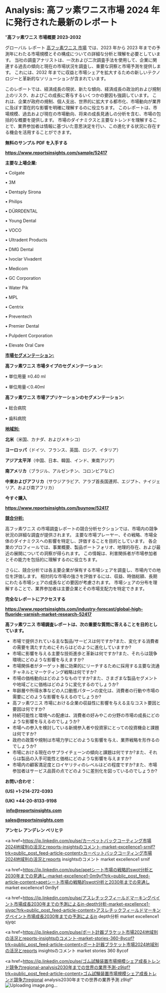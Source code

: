 # Analysis: 高フッ素ワニス市場 2024 年に発行された最新のレポート

"<strong>高フッ素ワニス 市場概要 2023-2032</strong>

グローバル レポート <a href=https://www.reportsinsights.com/sample/52417>高フッ素ワニス 市場</a> では、2023 年から 2023 年までの予測年にわたる市場規模とその構成についての詳細な分析と理解を必要としています。 当社の調査アナリストは、一次および二次調査手法を使用して、企業に関連する過去の傾向と現在の市場状況を調査し、重要な洞察と市場予測を提供します。 これには、2032 年までに収益と市場シェアを拡大​​するための新しいテクノロジーと革新的なソリューションが含まれています。

このレポートでは、経済成長の現状、新たな傾向、経済成長の政治的および規制上のリスク、およびこの成長に寄与するいくつかの要因も強調しています。 これは、企業が政府の規制、個人支出、世界的に拡大する都市化、市場動向が業界に及ぼす潜在的な影響を明確に理解するのに役立ちます。 このレポートは、市場規模、過去および現在の市場動向、将来の成長見通しの分析を含む、市場の包括的な概要を提供します。 市場のダイナミクスと主要なトレンドを理解することで、業界参加者は情報に基づいた意思決定を行い、この進化する状況に存在する機会を活用することができます。

<strong><b>無料のサンプル PDF を入手する</b></strong>

<a href=https://www.reportsinsights.com/sample/52417><strong><u>https://www.reportsinsights.com/sample/52417</u></strong></a>

<strong>主要な上場企業:</strong>

• Colgate

• 3M

• Dentsply Sirona

• Philips

• DÜRRDENTAL

• Young Dental

• VOCO

• Ultradent Products

• DMG Dental

• Ivoclar Vivadent

• Medicom

• GC Corporation

• Water Pik

• MPL

• Centrix

• Preventech

• Premier Dental

• Pulpdent Corporation

• Elevate Oral Care

<strong><u>市場セグメンテーション</u></strong><strong><u>:</u></strong>

<strong>高フッ素ワニス 市場タイプのセグメンテーション:</strong>

• 単位用量 ≥0.40 ml

• 単位用量＜0.40ml

<strong>高フッ素ワニス 市場アプリケーションのセグメンテーション:</strong>

• 総合病院

• 歯科病院

<strong><u>地域別</u></strong><strong><u>:</u></strong>

<strong>北米</strong>（米国、カナダ、およびメキシコ）

<strong>ヨーロッパ</strong>（ドイツ、フランス、英国、ロシア、イタリア）

<strong>アジア太平洋</strong>（中国、日本、韓国、インド、東南アジア）

<strong>南アメリカ</strong>（ブラジル、アルゼンチン、コロンビアなど）

<strong>中東およびアフリカ</strong>（サウジアラビア、アラブ首長国連邦、エジプト、ナイジェリア、および南アフリカ）

<strong>今すぐ購入</strong>

<a href=https://www.reportsinsights.com/buynow/52417><strong><u>https://www.reportsinsights.com/buynow/52417</u></strong></a>

<strong><u>競合分析:</u></strong>

高フッ素ワニス の市場調査レポートの競合分析セクションでは、市場内の競争状況の詳細な調査が提供されます。 主要な市場プレーヤー、その戦略、市場全体のダイナミクスへの影響を特定し、評価することを目的としています。 各企業のプロフィールでは、事業概要、製品ポートフォリオ、地理的存在、および最近の展開についての洞察が得られます。 この情報は、利害関係者が市場参加者とその能力を包括的に理解するのに役立ちます。

さらに、競合分析では各主要企業が保有する市場シェアを調査し、市場内での地位を評価します。 相対的な市場の強さを評価するには、収益、時価総額、長期にわたる市場シェアの成長などの要因が考慮されます。 市場シェアの分布を理解することで、業界参加者は主要企業とその市場支配力を特定できます。

<strong>完全なレポートにアクセスする</strong>

<a href=https://www.reportsinsights.com/industry-forecast/global-high-fluoride-varnish-market-research-52417><strong><u><b>https://www.reportsinsights.com/industry-forecast/global-high-fluoride-varnish-market-research-52417</b></u></strong></a>

<strong><b>高フッ素ワニス 市場調査レポートは、次の重要な質問に答えることを目的としています。</b></strong>
<ul>
  <li>市場で提供されている主な製品/サービスは何ですか?また、変化する消費者の需要を満たすためにそれらはどのように進化していますか?</li>
  <li>市場に影響を与える主要な技術進歩と革新は何ですか?また、それらは競争環境にどのような影響を与えますか?</li>
  <li>市場関係者がターゲット層に効果的にリーチするために採用する主要な流通チャネルとマーケティング戦略は何ですか?</li>
  <li>市場の価格動向はどのようなものですか?また、さまざまな製品セグメントや地域ごとに価格はどのように変化するのでしょうか?</li>
  <li>年齢層や所得水準などの人口動態パターンの変化は、消費者の行動や市場の需要にどのような影響を与えるのでしょうか?</li>
  <li>高フッ素ワニス 市場における企業の収益性に影響を与える主なコスト要因と要因は何ですか?</li>
  <li>持続可能性と環境への配慮は、消費者の好みやこの分野の市場の成長にどのような影響を与えるのでしょうか?</li>
  <li>市場への参入を検討している新規参入者や投資家にとっての投資機会と課題は何ですか?</li>
  <li>政府の政策や規制は市場力学にどのような影響を与え、業界戦略を形作るのでしょうか?</li>
  <li>市場における現在のサプライチェーンの傾向と課題は何ですか?また、それらは製品の入手可能性と価格にどのような影響を与えますか?</li>
  <li>市場内の顧客満足度とロイヤリティのレベルはどの程度ですか?また、市場参加者はサービス品質の点でどのように差別化を図っているのでしょうか?</li>
</ul>
<strong>お問い合わせ：</strong>

<strong>(US) +1-214-272-0393</strong>

<strong>(UK) +44-20-8133-9198</strong>

<strong> </strong><a href=info@reportsinsights.com><strong><u>info@reportsinsights.com</u></strong></a>

<a href=sales@reportsinsights.com><strong><u>sales@reportsinsights.com</u></strong></a>

<strong>アンセレ アンデレン ベリヒテ</strong>

<a href=https://jp.linkedin.com/pulse/カーペットバックコーティング市場2024地域別の活況とreports-insightsのコメント-market-excellence1-srnif?trk=public_post_feed-article-content>カーペットバックコーティング市場2024地域別の活況とreports insightsのコメント market excellence1 srnif</a>

<a href=https://jp.linkedin.com/pulse/apetシート市場の戦略的swot分析と2030年までの見通し-market-excellence1-0m9yf?trk=public_post_feed-article-content>apetシート市場の戦略的swot分析と2030年までの見通し market excellence1 0m9yf</a>

<a href=https://jp.linkedin.com/pulse/アスレチックフィールドマーキングペイント市場成長2030年までの予測によるin-depth分析-market-excellence1-sjyqc?trk=public_post_feed-article-content>アスレチックフィールドマーキングペイント市場成長2030年までの予測によるin depth分析 market excellence1 sjyqc</a>

<a href=https://jp.linkedin.com/pulse/ボート計器ブラケット市場2024地域別の活況とreports-insightsのコメント-market-stories-360-8ycof?trk=public_post_feed-article-content>ボート計器ブラケット市場2024地域別の活況とreports insightsのコメント market stories 360 8ycof</a>

<a href=https://jp.linkedin.com/pulse/ゴム試験装置市場規模シェア成長トレンド競争力regional-analysis2030年までの世界の業界予測-z9lqf?trk=public_post_feed-article-content>ゴム試験装置市場規模シェア成長トレンド競争力regional analysis2030年までの世界の業界予測 z9lqf</a>"
![Uploading image.png…]()
